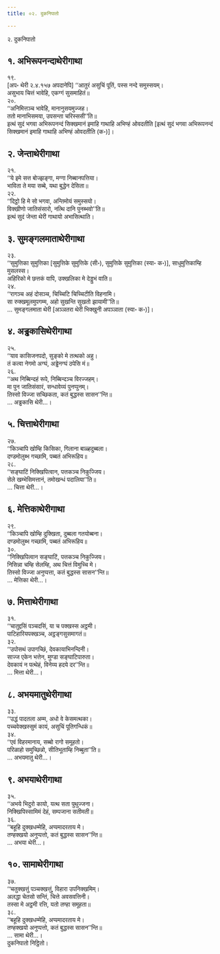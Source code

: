```yaml
---
title: ०२. दुकनिपातो

---
```

२. दुकनिपातो  


## १. अभिरूपनन्दाथेरीगाथा

१९.  
[अप॰ थेरी २.४.१५७ अपदानेपि] ‘‘आतुरं असुचिं पूतिं, पस्स नन्दे समुस्सयम्।  
असुभाय चित्तं भावेहि, एकग्गं सुसमाहितं॥  
२०.  
‘‘अनिमित्तञ्च भावेहि, मानानुसयमुज्जह।  
ततो मानाभिसमया, उपसन्ता चरिस्ससी’’ति॥  
इत्थं सुदं भगवा अभिरूपनन्दं सिक्खमानं इमाहि गाथाहि अभिण्हं ओवदतीति [इत्थं सुदं भगवा अभिरूपनन्दं सिक्खमानं इमाहि गाथाहि अभिण्हं ओवदतीति (क॰)]।  


## २. जेन्ताथेरीगाथा

२१.  
‘‘ये इमे सत्त बोज्झङ्गा, मग्गा निब्बानपत्तिया।  
भाविता ते मया सब्बे, यथा बुद्धेन देसिता॥  
२२.  
‘‘दिट्ठो हि मे सो भगवा, अन्तिमोयं समुस्सयो।  
विक्खीणो जातिसंसारो, नत्थि दानि पुनब्भवो’’ति॥  
इत्थं सुदं जेन्ता थेरी गाथायो अभासित्थाति।  


## ३. सुमङ्गलमाताथेरीगाथा

२३.  
‘‘सुमुत्तिका सुमुत्तिका [सुमुत्तिके सुमुत्तिके (सी॰), सुमुत्तिके सुमुत्तिका (स्या॰ क॰)], साधुमुत्तिकाम्हि मुसलस्स।  
अहिरिको मे छत्तकं वापि, उक्खलिका मे देड्डुभं वाति॥  
२४.  
‘‘रागञ्च अहं दोसञ्च, चिच्चिटि चिच्चिटीति विहनामि।  
सा रुक्खमूलमुपगम्म, अहो सुखन्ति सुखतो झायामी’’ति॥  
… सुमङ्गलमाता थेरी [अञ्ञतरा थेरी भिक्खुनी अपञ्ञाता (स्या॰ क॰)]।  


## ४. अड्ढकासिथेरीगाथा

२५.  
‘‘याव कासिजनपदो, सुङ्को मे तत्थको अहु।  
तं कत्वा नेगमो अग्घं, अड्ढेनग्घं ठपेसि मं॥  
२६.  
‘‘अथ निब्बिन्दहं रूपे, निब्बिन्दञ्च विरज्जहम्।  
मा पुन जातिसंसारं, सन्धावेय्यं पुनप्पुनम्।  
तिस्सो विज्जा सच्छिकता, कतं बुद्धस्स सासन’’न्ति॥  
… अड्ढकासि थेरी…।  


## ५. चित्ताथेरीगाथा

२७.  
‘‘किञ्चापि खोम्हि किसिका, गिलाना बाळ्हदुब्बला।  
दण्डमोलुब्भ गच्छामि, पब्बतं अभिरूहिय॥  
२८.  
‘‘सङ्घाटिं निक्खिपित्वान, पत्तकञ्च निकुज्जिय।  
सेले खम्भेसिमत्तानं, तमोखन्धं पदालिया’’ति॥  
… चित्ता थेरी…।  


## ६. मेत्तिकाथेरीगाथा

२९.  
‘‘किञ्चापि खोम्हि दुक्खिता, दुब्बला गतयोब्बना।  
दण्डमोलुब्भ गच्छामि, पब्बतं अभिरूहिय॥  
३०.  
‘‘निक्खिपित्वान सङ्घाटिं, पत्तकञ्च निकुज्जिय।  
निसिन्ना चम्हि सेलम्हि, अथ चित्तं विमुच्चि मे।  
तिस्सो विज्जा अनुप्पत्ता, कतं बुद्धस्स सासन’’न्ति॥  
… मेत्तिका थेरी…।  


## ७. मित्ताथेरीगाथा

३१.  
‘‘चातुद्दसिं पञ्चदसिं, या च पक्खस्स अट्ठमी।  
पाटिहारियपक्खञ्च, अट्ठङ्गसुसमागतं॥  
३२.  
‘‘उपोसथं उपागच्छिं, देवकायाभिनन्दिनी।  
साज्ज एकेन भत्तेन, मुण्डा सङ्घाटिपारुता।  
देवकायं न पत्थेहं, विनेय्य हदये दर’’न्ति॥  
… मित्ता थेरी…।  


## ८. अभयमातुथेरीगाथा

३३.  
‘‘उद्धं पादतला अम्म, अधो वे केसमत्थका।  
पच्चवेक्खस्सुमं कायं, असुचिं पूतिगन्धिकं॥  
३४.  
‘‘एवं विहरमानाय, सब्बो रागो समूहतो।  
परिळाहो समुच्छिन्नो, सीतिभूताम्हि निब्बुता’’ति॥  
… अभयमातु थेरी…।  


## ९. अभयाथेरीगाथा

३५.  
‘‘अभये भिदुरो कायो, यत्थ सता पुथुज्जना।  
निक्खिपिस्सामिमं देहं, सम्पजाना सतीमती॥  
३६.  
‘‘बहूहि दुक्खधम्मेहि, अप्पमादरताय मे।  
तण्हक्खयो अनुप्पत्तो, कतं बुद्धस्स सासन’’न्ति॥  
… अभया थेरी…।  


## १०. सामाथेरीगाथा

३७.  
‘‘चतुक्खत्तुं पञ्चक्खत्तुं, विहारा उपनिक्खमिम्।  
अलद्धा चेतसो सन्तिं, चित्ते अवसवत्तिनी।  
तस्सा मे अट्ठमी रत्ति, यतो तण्हा समूहता॥  
३८.  
‘‘बहूहि दुक्खधम्मेहि, अप्पमादरताय मे।  
तण्हक्खयो अनुप्पत्तो, कतं बुद्धस्स सासन’’न्ति॥  
… सामा थेरी…।  
दुकनिपातो निट्ठितो।  